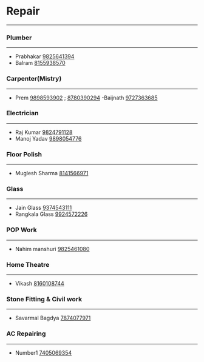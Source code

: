 # Repair 
----
### Plumber
---
- Prabhakar [9825641394](tel:9825641394)
- Balram [8155938570](tel:8155938570)

### Carpenter(Mistry)
---
- Prem [9898593902](tel:9898593902) ; [8780390294](tel:8780390264)
-Baijnath [9727363685](tel:9727363685)

### Electrician 
---
- Raj Kumar [9824791128](tel:9824791128)
- Manoj Yadav [9898054776](tel:9898054776)

### Floor Polish
---
- Muglesh Sharma [8141566971](tel:8141566971)

### Glass
---
- Jain Glass [9374543111](tel:9374543111)
- Rangkala Glass [9924572226](tel:9924572226)

### POP Work
---
- Nahim manshuri [9825461080](tel:9825461080)

### Home Theatre 
---
- Vikash [8160108744](tel:8160108744)

### Stone Fitting & Civil work
---
- Savarmal Bagdya [7874077971](tel:7874077971)

### AC Repairing
---
- Number1 [7405069354](tel:7405069354)

